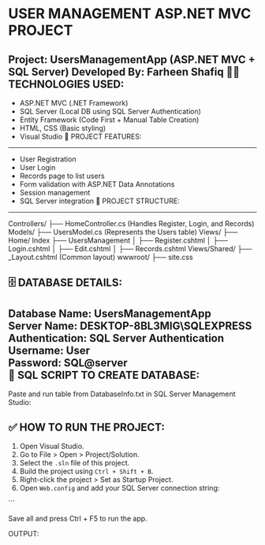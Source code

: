 USER MANAGEMENT ASP.NET MVC PROJECT
====================================
Project: UsersManagementApp (ASP.NET MVC + SQL Server)
Developed By: Farheen Shafiq
🧑‍💻 TECHNOLOGIES USED:
--------------------------
- ASP.NET MVC (.NET Framework)
- SQL Server (Local DB using SQL Server Authentication)
- Entity Framework (Code First + Manual Table Creation)
- HTML, CSS (Basic styling)
- Visual Studio
🎯 PROJECT FEATURES:
-----------------------
- User Registration
- User Login
- Records page to list users
- Form validation with ASP.NET Data Annotations
- Session management
- SQL Server integration
📂 PROJECT STRUCTURE:
-------------------------
Controllers/
├── HomeController.cs   (Handles Register, Login, and Records)
Models/
├── UsersModel.cs       (Represents the Users table)
Views/
├── Home/ Index
├── UsersManagement
│   ├── Register.cshtml
│   ├── Login.cshtml
│   ├── Edit.cshtml
│   ├── Records.cshtml
Views/Shared/
├── _Layout.cshtml      (Common layout)
wwwroot/
├── site.css           

🗄 DATABASE DETAILS:
-------------------------
Database Name: UsersManagementApp  
Server Name: DESKTOP-8BL3MIG\SQLEXPRESS  
Authentication: SQL Server Authentication  
Username: User  
Password: SQL@server  
📄 SQL SCRIPT TO CREATE DATABASE:
-----------------------------------
Paste and run table from DatabaseInfo.txt in SQL Server Management Studio:

✅ HOW TO RUN THE PROJECT:
-----------------------------
1. Open Visual Studio.
2. Go to File > Open > Project/Solution.
3. Select the `.sln` file of this project.
4. Build the project using `Ctrl + Shift + B`.
5. Right-click the project > Set as Startup Project.
6. Open `Web.config` and add your SQL Server connection string:

<connectionStrings> <add name="DefaultConnection" connectionString="Server=DESKTOP-8BL3MIG\SQLEXPRESS;Database=UsersManagementApp;User Id=User;Password=SQL@server;" providerName="System.Data.SqlClient" /> </connectionStrings> ```

Save all and press Ctrl + F5 to run the app.

OUTPUT:

  












